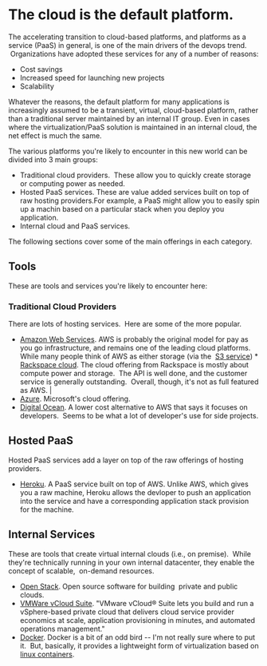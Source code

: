 # The cloud is the default platform.

The accelerating transition to cloud-based platforms, and platforms as a service (PaaS) in general, is one of the main drivers of the devops trend.  Organizations have adopted these services for any of a number of reasons:

* Cost savings
* Increased speed for launching new projects
* Scalability

Whatever the reasons, the default platform for many applications is increasingly assumed to be a transient, virtual, cloud-based platform, rather than a traditional server maintained by an internal IT group. Even in cases where the virtualization/PaaS solution is maintained in an internal cloud, the net effect is much the same.

The various platforms you're likely to encounter in this new world can be divided into 3 main groups:

* Traditional cloud providers.  These allow you to quickly create storage or computing power as needed.
* Hosted PaaS services. These are value added services built on top of raw hosting providers.For example, a PaaS might allow you to easily spin up a machin based on a particular stack when you deploy you application.
* Internal cloud and PaaS services.   

The following sections cover some of the main offerings in each category.

## Tools

These are tools and services you're likely to encounter here:

### Traditional Cloud Providers

There are lots of hosting services.  Here are some of the more popular.

* [Amazon Web Services](http://aws.amazon.com/).  AWS is probably the original model for pay as you go infrastructure, and remains one of the leading cloud platforms. While many people think of AWS as either storage (via the  [S3 service](http://aws.amazon.com/s3/ "")) * [Rackspace cloud](https://mycloud.rackspace.com/). The cloud offering from Rackspace is mostly about compute power and storage.  The API is well done, and the customer service is generally outstanding.  Overall, though, it's not as full featured as AWS. |
* [Azure](http://www.windowsazure.com/). Microsoft's cloud offering.
* [Digital Ocean](https://www.digitalocean.com/). A lower cost alternative to AWS that says it focuses on developers.  Seems to be what a lot of developer's use for side projects.

## Hosted PaaS

Hosted PaaS services add a layer on top of the raw offerings of hosting providers.  

* [Heroku](https://www.heroku.com/).  A PaaS service built on top of AWS. Unlike AWS, which gives you a raw machine, Heroku allows the devloper to push an application into the service and have a corresponding application stack provision for the machine.

## Internal Services

These are tools that create virtual internal clouds (i.e., on premise).  While they're technically running in your own internal datacenter, they enable the concept of scalable,  on-demand resources.  

* [Open Stack](https://www.openstack.org/).  Open source software for building  private and public clouds.
* [VMWare vCloud Suite](http://www.vmware.com/products/vcloud-suite/).  "VMware vCloud® Suite lets you build and run a vSphere-based private cloud that delivers cloud service provider economics at scale, application provisioning in minutes, and automated operations management."
* [Docker](http://www.docker.io/).  Docker is a bit of an odd bird -- I'm not really sure where to put it.  But, basically, it provides a lightweight form of virtualization based on [linux containers](http://en.wikipedia.org/wiki/LXC).

 

 

